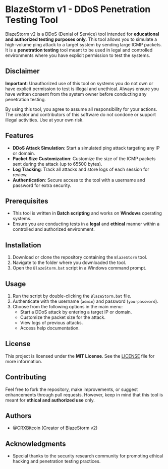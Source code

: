 # BlazeStorm v1 - DDoS Penetration Testing Tool

BlazeStorm v2 is a DDoS (Denial of Service) tool intended for **educational and authorized testing purposes only**. This tool allows you to simulate a high-volume ping attack to a target system by sending large ICMP packets. It is a **penetration testing** tool meant to be used in legal and controlled environments where you have explicit permission to test the systems.

## Disclaimer

**Important**: Unauthorized use of this tool on systems you do not own or have explicit permission to test is illegal and unethical. Always ensure you have written consent from the system owner before conducting any penetration testing.

By using this tool, you agree to assume all responsibility for your actions. The creator and contributors of this software do not condone or support illegal activities. Use at your own risk.

## Features

- **DDoS Attack Simulation**: Start a simulated ping attack targeting any IP or domain.
- **Packet Size Customization**: Customize the size of the ICMP packets sent during the attack (up to 65500 bytes).
- **Log Tracking**: Track all attacks and store logs of each session for review.
- **Authentication**: Secure access to the tool with a username and password for extra security.

## Prerequisites

- This tool is written in **Batch scripting** and works on **Windows** operating systems.
- Ensure you are conducting tests in a **legal** and **ethical** manner within a controlled and authorized environment.

## Installation

1. Download or clone the repository containing the `BlazeStorm` tool.
2. Navigate to the folder where you downloaded the tool.
3. Open the `BlazeStorm.bat` script in a Windows command prompt.

## Usage

1. Run the script by double-clicking the `BlazeStorm.bat` file.
2. Authenticate with the username (`admin`) and password (`yourpassword`).
3. Choose from the following options in the main menu:
   - Start a DDoS attack by entering a target IP or domain.
   - Customize the packet size for the attack.
   - View logs of previous attacks.
   - Access help documentation.

## License

This project is licensed under the **MIT License**. See the [LICENSE](LICENSE.txt) file for more information.

## Contributing

Feel free to fork the repository, make improvements, or suggest enhancements through pull requests. However, keep in mind that this tool is meant for **ethical and authorized use** only.

## Authors

- @CRXBitcoin (Creator of BlazeStorm v2)

## Acknowledgments

- Special thanks to the security research community for promoting ethical hacking and penetration testing practices.
